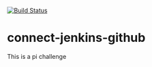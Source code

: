 [![Build Status](http://15.206.197.242:8080/buildStatus/icon?job=connect)](http://15.206.197.242:8080/job/connect/)
# connect-jenkins-github
This is a pi challenge

